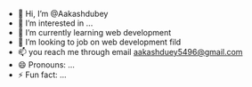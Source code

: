 - 👋 Hi, I’m @Aakashdubey
- 👀 I’m interested in ...
- 🌱 I’m currently learning web development
- 💞️ I’m looking to job on web development fild
- 📫 you reach me through email aakashduey5496@gmail.com 
- 😄 Pronouns: ...
- ⚡ Fun fact: ...

<!---
Aakashdube/Aakashdube is a ✨ special ✨ repository because its `README.md` (this file) appears on your GitHub profile.
You can click the Preview link to take a look at your changes.
--->
